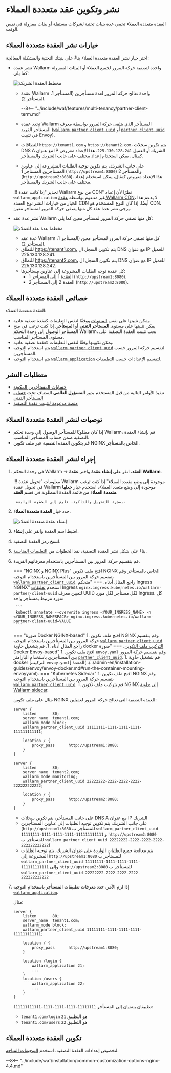 [waf-mode-instr]:                   ../../admin-en/configure-wallarm-mode.md
[logging-instr]:                    ../../admin-en/configure-logging.md
[proxy-balancer-instr]:             ../../admin-en/using-proxy-or-balancer-en.md
[process-time-limit-instr]:         ../../admin-en/configure-parameters-en.md#wallarm_process_time_limit
[dynamic-dns-resolution-nginx]:     ../../admin-en/configure-dynamic-dns-resolution-nginx.md

# نشر وتكوين عقد متعددة العملاء

العقدة [متعددة العملاء](overview.md) تحمي عدة بنيات تحتية لشركات مستقلة أو بيئات معزولة في نفس الوقت.

## خيارات نشر العقدة متعددة العملاء

اختر خيار نشر العقدة متعددة العملاء بناءً على بنيتك التحتية والمشكلة المعالجة:

* نشر عقدة Wallarm واحدة لتصفية حركة المرور لجميع العملاء أو البيئات المعزولة كما يلي:

    ![مخطط العقدة الشريكة](../../images/partner-waf-node/partner-traffic-processing-4.0.png)

    * عقدة Wallarm واحدة تعالج حركة المرور لعدة مستأجرين (المستأجر 1، المستأجر 2).

        --8<-- "../include/waf/features/multi-tenancy/partner-client-term.md"
        
    * تحدد عقدة Wallarm المستأجر الذي يتلقى حركة المرور بواسطة معرف المستأجر الفريد ([`wallarm_partner_client_uuid`](../../admin-en/configure-parameters-en.md#wallarm_partner_client_uuid) أو [`partner_client_uuid`](../../admin-en/configuration-guides/envoy/fine-tuning.md#configuration-options-for-the-envoy‑based-wallarm-node) في تثبيت Envoy).
    * للنطاقات `https://tenant1.com` و `https://tenant2.com`، يتم تكوين سجلات DNS A مع عنوان IP الشريك أو العميل `225.130.128.241`. هذا الإعداد معروض كمثال، يمكن استخدام إعداد مختلف على جانب الشريك والمستأجر.
    * على جانب الشريك، يتم تكوين توجيه الطلبات المشروعة إلى عناوين المستأجرين المستأجر 1 (`http://upstream1:8080`) والمستأجر 2 (`http://upstream2:8080`). هذا الإعداد معروض كمثال، يمكن استخدام إعداد مختلف على جانب الشريك والمستأجر.

    !!! تحذير "إذا كانت عقدة Wallarm من نوع CDN"
        نظرًا لأن إعداد `wallarm_application` غير مدعوم بواسطة [عقدة Wallarm CDN](../cdn-node.md)، لا يدعم هذا الخيار من خيارات النشر نوع العقدة CDN أيضًا. إذا كان النوع المستخدم هو CDN، يرجى نشر عدة عقد كل منها يصفي حركة المرور لمستأجر معين.

* نشر عدة عقد Wallarm كل منها تصفي حركة المرور لمستأجر معين كما يلي:

    ![مخطط عدة عقد للعملاء](../../images/partner-waf-node/client-several-nodes.png)

    * عدة عقد Wallarm كل منها تصفي حركة المرور لمستأجر معين (المستأجر 1، المستأجر 2).
    * للنطاق https://tenant1.com، يتم تكوين السجل ال DNS مع عنوان IP للعميل 225.130.128.241.
    * للنطاق https://tenant2.com، يتم تكوين السجل ال DNS مع عنوان IP للعميل 225.130.128.242.
    * كل عقدة توجه الطلبات المشروعة إلى عناوين مستأجرها:
        * العقدة 1 إلى المستأجر 1 (`http://upstream1:8080`).
        * العقدة 2 إلى المستأجر 2 (`http://upstream2:8080`).

## خصائص العقدة متعددة العملاء

العقدة متعددة العملاء:

* يمكن تثبيتها على نفس [المنصات](../../installation/supported-deployment-options.md) ووفقًا لنفس التعليمات كعقدة تصفية عادية.
* يمكن تثبيتها على مستوى **المستأجر التقني** أو **المستأجر**. إذا كنت ترغب في منح المستأجر الوصول إلى وحدة التحكم Wallarm، يجب تثبيت العقدة التصفية على مستوى المستأجر المناسب.
* يمكن تكوينها وفقًا لنفس التعليمات كعقدة تصفية عادية.
* يتم استخدام التوجيه [`wallarm_partner_client_uuid`](../../admin-en/configure-parameters-en.md#wallarm_partner_client_uuid) لتقسيم حركة المرور حسب المستأجرين.
* يتم استخدام التوجيه [`wallarm_application`](../../admin-en/configure-parameters-en.md#wallarm_application) لتقسيم الإعدادات حسب التطبيقات.

## متطلبات النشر

* [حسابات المستأجرين المكونة](configure-accounts.md)
* تنفيذ الأوامر التالية من قبل المستخدم بدور **المسؤول العالمي** المضاف تحت [حساب المستأجر التقني](configure-accounts.md#tenant-account-structure)
* [منصة مدعومة لتثبيت عقدة التصفية](../../installation/supported-deployment-options.md)

## توصيات لنشر العقدة متعددة العملاء

* إذا كان مطلوبًا للمستأجر الوصول إلى وحدة تحكم Wallarm، قم بإنشاء العقدة التصفية ضمن حساب المستأجر المناسب.
* قم بتكوين العقدة التصفية عبر ملف تكوين NGINX الخاص بالمستأجر.

## إجراء لنشر العقدة متعددة العملاء

1. في وحدة التحكم Wallarm → **العقد**، انقر على **إنشاء عقدة** واختر **عقدة Wallarm**.

    !!! معلومات "تحويل عقدة Wallarm موجودة إلى وضع متعدد العملاء"
        إذا كنت ترغب في تحويل عقدة Wallarm موجودة إلى وضع متعدد العملاء، استخدم خيار **جعلها متعددة العملاء** من قائمة العقدة المطلوبة في قسم **العقد**.

        بمجرد التحويل والتأكيد، تابع إلى الخطوة الرابعة.
1. حدد خيار **العقدة متعددة العملاء**.

    ![إنشاء عقدة متعددة العملاء](../../images/user-guides/nodes/create-multi-tenant-node.png)
1. اضبط اسم العقدة وانقر على **إنشاء**.
1. انسخ رمز العقدة التصفية.
1. بناءً على شكل نشر العقدة التصفية، نفذ الخطوات من [التعليمات المناسبة](../../installation/supported-deployment-options.md).
1. قم بتقسيم حركة المرور بين المستأجرين باستخدام معرفاتهم الفريدة.

    === "NGINX و NGINX Plus"
        افتح ملف تكوين NGINX الخاص بالمستأجر وقم بتقسيم حركة المرور بين المستأجرين باستخدام التوجيه [`wallarm_partner_client_uuid`](../../admin-en/configure-parameters-en.md#wallarm_partner_client_uuid). راجع المثال أدناه.
    === "متحكم Ingress NGINX"
        استخدم [تعليقات](../../admin-en/configure-kubernetes-en.md#ingress-annotations) Ingress `nginx.ingress.kubernetes.io/wallarm-partner-client-uuid` لتعيين معرف UUID لكل مستأجر لكل مورد Ingress. كل مورد مرتبط بمستأجر واحد:

        ```
        kubectl annotate --overwrite ingress <YOUR_INGRESS_NAME> -n <YOUR_INGRESS_NAMESPACE> nginx.ingress.kubernetes.io/wallarm-partner-client-uuid=VALUE
        ```
    === "صورة Docker NGINX‑based"
        1. افتح ملف تكوين NGINX وقم بتقسيم حركة المرور بين المستأجرين باستخدام التوجيه [`wallarm_partner_client_uuid`](../../admin-en/configure-parameters-en.md#wallarm_partner_client_uuid). راجع المثال أدناه.
        1. قم بتشغيل حاوية docker [التركيب ملف التكوين](../../admin-en/installation-docker-en.md#run-the-container-mounting-the-configuration-file).
    === "صورة Docker Envoy‑based"
        1. افتح ملف تكوين `envoy.yaml` وقم بتقسيم حركة المرور بين المستأجرين باستخدام البارامتر [`partner_client_uuid`](../../admin-en/configuration-guides/envoy/fine-tuning.md#partner_client_id_param).
        1. قم بتشغيل حاوية docker [التركيب `envoy.yaml`] المعدة(../../admin-en/installation-guides/envoy/envoy-docker.md#run-the-container-mounting-envoyyaml).
    === "Kubernetes Sidecar"
        1. افتح ملف تكوين NGINX وقم بتقسيم حركة المرور بين المستأجرين باستخدام التوجيه [`wallarm_partner_client_uuid`](../../admin-en/configure-parameters-en.md#wallarm_partner_client_uuid).
        1. قم بتركيب ملف تكوين NGINX إلى [حاوية Wallarm sidecar](../../installation/kubernetes/sidecar-proxy/customization.md#using-custom-nginx-configuration).

    مثال على ملف تكوين NGINX للعقدة التصفية التي تعالج حركة المرور لعميلين:

    ```
    server {
        listen       80;
        server_name  tenant1.com;
        wallarm_mode block;
        wallarm_partner_client_uuid 11111111-1111-1111-1111-111111111111;
        
        location / {
            proxy_pass      http://upstream1:8080;
        }
    }
    
    server {
        listen       80;
        server_name  tenant2.com;
        wallarm_mode monitoring;
        wallarm_partner_client_uuid 22222222-2222-2222-2222-222222222222;
        
        location / {
            proxy_pass      http://upstream2:8080;
        }
    }
    ```

    * على جانب المستأجر، يتم تكوين سجلات DNS A مع عنوان IP الشريك
    * على جانب الشريك، يتم تكوين توجيه الطلبات إلى عناوين المستأجرين (`http://upstream1:8080` للمستأجر ب `wallarm_partner_client_uuid 11111111-1111-1111-1111-111111111111` و `http://upstream2:8080` للمستأجر ب `wallarm_partner_client_uuid 22222222-2222-2222-2222-222222222222`)
    * يتم معالجة جميع الطلبات الواردة على عنوان الشريك، يتم توجيه الطلبات المشروعة إلى `http://upstream1:8080` للمستأجر ب `wallarm_partner_client_uuid 11111111-1111-1111-1111-111111111111` وإلى `http://upstream2:8080` للمستأجر ب `wallarm_partner_client_uuid 22222222-2222-2222-2222-222222222222`

1. إذا لزم الأمر، حدد معرفات تطبيقات المستأجر باستخدام التوجيه [`wallarm_application`](../../admin-en/configure-parameters-en.md#wallarm_application).

    مثال:

    ```
    server {
        listen       80;
        server_name  tenant1.com;
        wallarm_mode block;
        wallarm_partner_client_uuid 11111111-1111-1111-1111-111111111111;
        
        location / {
            proxy_pass      http://upstream1:8080;
        }

        location /login {
            wallarm_application 21;
            ...
        }
        location /users {
            wallarm_application 22;
            ...
        }
    }
    ```

    تطبيقان ينتميان إلى المستأجر `11111111-1111-1111-1111-111111111111`:
    
    * `tenant1.com/login` هو التطبيق `21`
    * `tenant1.com/users` هو التطبيق `22`

## تكوين العقدة متعددة العملاء

لتخصيص إعدادات العقدة التصفية، استخدم [التوجيهات المتاحة](../../admin-en/configure-parameters-en.md).

--8<-- "../include/waf/installation/common-customization-options-nginx-4.4.md"